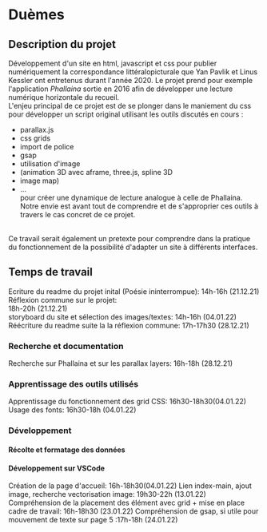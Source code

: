 # Duèmes

## Description du projet

Développement d'un site en html, javascript et css pour publier numériquement la correspondance littéralopicturale que Yan Pavlik et Linus Kessler ont entretenus durant l'année 2020. Le projet prend pour exemple l'application *Phallaina* sortie en 2016 afin de développer une lecture numérique horizontale du recueil. </br>
L'enjeu principal de ce projet est de se plonger dans le maniement du css pour développer un script original utilisant les outils discutés en cours : 
- parallax.js
- css grids
- import de police
- gsap
- utilisation d'image 
- (animation 3D avec aframe, three.js, spline 3D 
- image map)
- ...</br>
pour créer une dynamique de lecture analogue à celle de Phallaina. Notre envie est avant tout de comprendre et de s'approprier ces outils à travers le cas concret de ce projet. 
</br>
Ce travail serait également un pretexte pour comprendre dans la pratique du fonctionnement de la possibilité d'adapter un site à différents interfaces.

## Temps de travail
Ecriture du readme du projet inital (Poésie ininterrompue): 14h-16h (21.12.21)</br>
Réflexion commune sur le projet: </br>
18h-20h (21.12.21)</br>
storyboard du site et sélection des images/textes: 14h-16h (04.01.22)</br>
Réécriture du readme suite la la réflexion commune: 17h-17h30 (28.12.21)</br>

### Recherche et documentation
Recherche sur Phallaina et sur les parallax layers: 16h-18h (28.12.21)</br>

### Apprentissage des outils utilisés
Apprentissage du fonctionnement des grid CSS: 16h30-18h30(04.01.22)</br>
Usage des fonts: 16h30-18h (04.01.22)

### Développement
#### Récolte et formatage des données

#### Développement sur VSCode
Création de la page d'accueil: 16h-18h30(04.01.22)
Lien index-main, ajout image, recherche vectorisation image: 19h30-22h (13.01.22)
Compréhension de la placement des élément avec grid + mise en place cadre de travail: 16h-18h30 (23.01.22)
Compréhension de gsap, si utile pour mouvement de texte sur page 5 :17h-18h (24.01.22)
